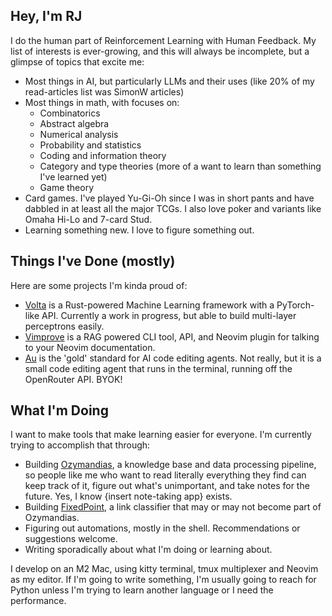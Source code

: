 ## Hey, I'm RJ

I do the human part of Reinforcement Learning with Human Feedback.
My list of interests is ever-growing, and this will always be incomplete, but a glimpse of topics that excite me:

- Most things in AI, but particularly LLMs and their uses (like 20% of my read-articles list was SimonW articles)
- Most things in math, with focuses on:
  - Combinatorics
  - Abstract algebra
  - Numerical analysis
  - Probability and statistics
  - Coding and information theory
  - Category and type theories (more of a want to learn than something I've learned yet)
  - Game theory
- Card games. I've played Yu-Gi-Oh since I was in short pants and have dabbled in at least all the major TCGs. I also love poker and variants like Omaha Hi-Lo and 7-card Stud.
- Learning something new. I love to figure something out.

## Things I've Done (mostly)

Here are some projects I'm kinda proud of:

- [Volta](https://www.github.com/rlarson20/Volta) is a Rust-powered Machine Learning framework with a PyTorch-like API. Currently a work in progress, but able to build multi-layer perceptrons easily.
- [Vimprove](https://www.github.com/rlarson20/Vimprove) is a RAG powered CLI tool, API, and Neovim plugin for talking to your Neovim documentation.
- [Au](https://www.github.com/rlarson20/Au) is the 'gold' standard for AI code editing agents. Not really, but it is a small code editing agent that runs in the terminal, running off the OpenRouter API. BYOK!

## What I'm Doing

I want to make tools that make learning easier for everyone.
I'm currently trying to accomplish that through:

- Building [Ozymandias](https://www.github.com/rlarson20/Ozymandias), a knowledge base and data processing pipeline, so people like me who want to read literally everything they find can keep track of it, figure out what's unimportant, and take notes for the future. Yes, I know {insert note-taking app} exists.
- Building [FixedPoint](https://github.com/rlarson20/FixedPoint), a link classifier that may or may not become part of Ozymandias.
- Figuring out automations, mostly in the shell. Recommendations or suggestions welcome.
- Writing sporadically about what I'm doing or learning about.

I develop on an M2 Mac, using kitty terminal, tmux multiplexer and Neovim as my editor.
If I'm going to write something, I'm usually going to reach for Python unless I'm trying to learn another language or I need the performance.

<!--
**rlarson20/rlarson20** is a ✨ _special_ ✨ repository because its `README.md` (this file) appears on your GitHub profile.

Here are some ideas to get you started:

- 🔭 I’m currently working on ...
- 🌱 I’m currently learning ...
- 👯 I’m looking to collaborate on ...
- 🤔 I’m looking for help with ...
- 💬 Ask me about ...
- 📫 How to reach me: ...
- 😄 Pronouns: ...
- ⚡ Fun fact: ...
-->
